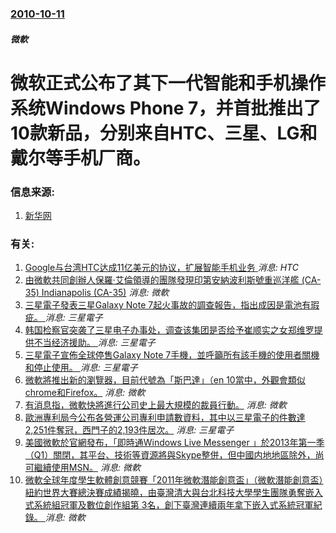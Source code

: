 ### [2010-10-11](/news/2010/10/11/index.md)

##### 微軟
#  微软正式公布了其下一代智能和手机操作系统Windows Phone 7，并首批推出了10款新品，分别来自HTC、三星、LG和戴尔等手机厂商。




### 信息来源:

1. [新华网](http://news.xinhuanet.com/digi/2010-10/12/c_12650060.htm)

### 有关:

1. [Google与台湾HTC达成11亿美元的协议，扩展智能手机业务 ](/zh/news/2017/09/21/Google与台湾HTC达成11亿美元的协议-扩展智能手机业务.md) _消息: HTC_
2. [ 由微軟共同創辦人保羅·艾倫領導的團隊發現印第安納波利斯號重巡洋艦 (CA-35) Indianapolis (CA-35)](/zh/news/2017/08/18/由微軟共同創辦人保羅-艾倫領導的團隊發現印第安納波利斯號重巡洋艦-CA-35-Indianapolis-CA-3.md) _消息: 微軟_
3. [三星電子發表三星Galaxy Note 7起火事故的調查報告，指出成因是電池有瑕疵。 ](/zh/news/2017/01/23/三星電子發表三星Galaxy-Note-7起火事故的調查報告-指出成因是電池有瑕疵.md) _消息: 三星電子_
4. [韩国检察官突袭了三星电子办事处，调查该集团是否给予崔顺实之女郑维罗提供不当经济援助。 ](/zh/news/2016/11/8/韩国检察官突袭了三星电子办事处-调查该集团是否给予崔顺实之女郑维罗提供不当经济援助.md) _消息: 三星電子_
5. [三星電子宣佈全球停售Galaxy Note 7手機，並呼籲所有該手機的使用者關機和停止使用。 ](/zh/news/2016/10/11/三星電子宣佈全球停售Galaxy-Note-7手機-並呼籲所有該手機的使用者關機和停止使用.md) _消息: 三星電子_
6. [微軟將推出新的瀏覽器，目前代號為「斯巴達」（en 10當中，外觀會類似chrome和Firefox。](/zh/news/2014/12/30/微軟將推出新的瀏覽器-目前代號為-斯巴達-en-10當中-外觀會類似chrome和Firefox.md) _消息: 微軟_
7. [ 有消息指，微軟快將進行公司史上最大規模的裁員行動。](/zh/news/2014/07/16/有消息指-微軟快將進行公司史上最大規模的裁員行動.md) _消息: 微軟_
8. [歐洲專利局今公布各營運公司專利申請數資料，其中以三星電子的件數達2,251件奪冠，西門子的2,193件居次。](/zh/news/2013/03/6/歐洲專利局今公布各營運公司專利申請數資料-其中以三星電子的件數達2251件奪冠-西門子的2193件居次.md) _消息: 三星電子_
9. [ 美國微軟於官網發布，「即時通Windows Live Messenger 」於2013年第一季（Q1）關閉，其平台、技術等資源將與Skype整併，但中國内地地區除外，尚可繼續使用MSN。](/zh/news/2012/11/7/美國微軟於官網發布-即時通Windows-Live-Messenger-於2013年第一季-Q1-關閉-其平台-技.md) _消息: 微軟_
10. [ 微軟全球年度學生軟體創意競賽「2011年微軟潛能創意盃」（微軟潛能創意盃）紐約世界大賽總決賽成績揭曉，由臺灣清大與台北科技大學學生團隊勇奪嵌入式系統組冠軍及數位創作組第 3名，創下臺灣連續兩年拿下嵌入式系統冠軍紀錄。 ](/zh/news/2011/07/15/微軟全球年度學生軟體創意競賽-2011年微軟潛能創意盃-微軟潛能創意盃-紐約世界大賽總決賽成績揭曉-由臺灣清大與台北.md) _消息: 微軟_
